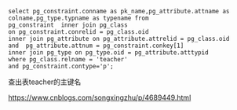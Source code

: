 ```
select pg_constraint.conname as pk_name,pg_attribute.attname as colname,pg_type.typname as typename from 
pg_constraint  inner join pg_class 
on pg_constraint.conrelid = pg_class.oid 
inner join pg_attribute on pg_attribute.attrelid = pg_class.oid 
and  pg_attribute.attnum = pg_constraint.conkey[1]
inner join pg_type on pg_type.oid = pg_attribute.atttypid
where pg_class.relname = 'teacher' 
and pg_constraint.contype='p';
```

查出表teacher的主键名



 https://www.cnblogs.com/songxingzhu/p/4689449.html 
